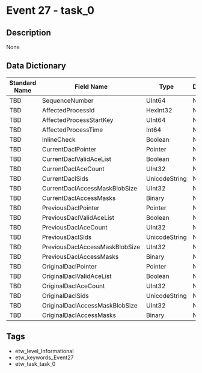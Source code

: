 # Event 27 - task_0

## Description
None

## Data Dictionary
|Standard Name|Field Name|Type|Description|Sample Value|
|---|---|---|---|---|
|TBD|SequenceNumber|UInt64|None|`None`|
|TBD|AffectedProcessId|HexInt32|None|`None`|
|TBD|AffectedProcessStartKey|UInt64|None|`None`|
|TBD|AffectedProcessTime|Int64|None|`None`|
|TBD|InlineCheck|Boolean|None|`None`|
|TBD|CurrentDaclPointer|Pointer|None|`None`|
|TBD|CurrentDaclValidAceList|Boolean|None|`None`|
|TBD|CurrentDaclAceCount|UInt32|None|`None`|
|TBD|CurrentDaclSids|UnicodeString|None|`None`|
|TBD|CurrentDaclAccessMaskBlobSize|UInt32|None|`None`|
|TBD|CurrentDaclAccessMasks|Binary|None|`None`|
|TBD|PreviousDaclPointer|Pointer|None|`None`|
|TBD|PreviousDaclValidAceList|Boolean|None|`None`|
|TBD|PreviousDaclAceCount|UInt32|None|`None`|
|TBD|PreviousDaclSids|UnicodeString|None|`None`|
|TBD|PreviousDaclAccessMaskBlobSize|UInt32|None|`None`|
|TBD|PreviousDaclAccessMasks|Binary|None|`None`|
|TBD|OriginalDaclPointer|Pointer|None|`None`|
|TBD|OriginalDaclValidAceList|Boolean|None|`None`|
|TBD|OriginalDaclAceCount|UInt32|None|`None`|
|TBD|OriginalDaclSids|UnicodeString|None|`None`|
|TBD|OriginalDaclAccessMaskBlobSize|UInt32|None|`None`|
|TBD|OriginalDaclAccessMasks|Binary|None|`None`|

## Tags
* etw_level_Informational
* etw_keywords_Event27
* etw_task_task_0